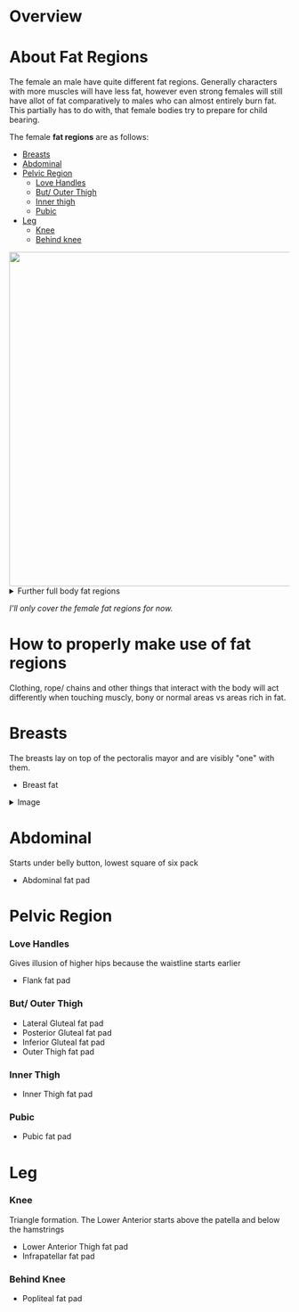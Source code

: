 # Overview

# About Fat Regions
The female an male have quite different fat regions. Generally characters with more muscles will have less fat, however even strong females will still have allot of fat comparatively to males who can almost entirely burn fat. This partially has to do with, that female bodies try to prepare for child bearing. 

The female **fat regions** are as follows:

- [Breasts](#Breasts)
- [Abdominal](#Abdominal)
- [Pelvic Region](#Pelvic-Region)
     - [Love Handles](#Love-Handles)
     - [But/ Outer Thigh](#But-Outer-Thigh)
     - [Inner thigh](#Inner-Thigh)
     - [Pubic](#Pubic)
- [Leg](#Leg)
     - [Knee](#Knee)
     - [Behind knee](#Behind-Knee)

<img src="https://i.imgur.com/Zr60let.jpg" width="600">

<details>
<summary>Further full body fat regions</summary>

<img src="https://i.imgur.com/dVYblqE.jpg" width="500">
<img src="https://i.imgur.com/9k3ItMx.png" width="500">
<img src="https://i.imgur.com/i1VkDi5.jpg" width="500">
<img src="https://i.imgur.com/5EKhlzH.png" width="500">
<img src="https://i.imgur.com/PRM8y0k.png" width="500">
<img src="https://i.imgur.com/EqT8UsY.png" width="500">
<img src="https://i.imgur.com/AZ1HgTs.jpg" width="500">
<img src="https://i.imgur.com/7uPiwQ8.png" width="500">

</details>

_I'll only cover the female fat regions for now._

# How to properly make use of fat regions
Clothing, rope/ chains and other things that interact with the body will act differently when touching muscly, bony or normal areas vs areas rich in fat.



# Breasts
The breasts lay on top of the pectoralis mayor and are visibly "one" with them.

- Breast fat

<details>
<summary>Image</summary>

<img src="https://i.imgur.com/AfwKWBy.jpg" width="500">
<img src="https://i.imgur.com/BLMBzaR.png" width="500">
<img src="https://i.imgur.com/QkSASPy.png" width="500">
<img src="https://i.imgur.com/yR43aCu.png" width="500">
<img src="https://i.imgur.com/nbnE1Zx.png" width="500">
<img src="https://i.imgur.com/s4luaJL.jpg" width="500">
<img src="https://i.imgur.com/cvTZKhf.jpg" width="500">
<img src="https://i.imgur.com/jPxPD5z.jpg" width="500">




</details>

# Abdominal
Starts under belly button, lowest square of six pack
- Abdominal fat pad

# Pelvic Region
### Love Handles
Gives illusion of higher hips because the waistline starts earlier
- Flank fat pad

### But/ Outer Thigh
- Lateral Gluteal fat pad
- Posterior Gluteal fat pad
- Inferior Gluteal fat pad
- Outer Thigh fat pad

### Inner Thigh
- Inner Thigh fat pad

### Pubic
- Pubic fat pad

# Leg
### Knee
Triangle formation. The Lower Anterior starts above the patella and below the hamstrings
- Lower Anterior Thigh fat pad
- Infrapatellar fat pad

### Behind Knee
- Popliteal fat pad